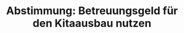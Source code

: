 ---
abstimmung:
  abstimmung: 1
  bundestagssitzung: 133
  datum: 5. November 2015
  legislaturperiode: 18
categories:
- Finanzen
- Familie
data:
- title: Abstimmungsergebnis 20151105_1-data.pdf
  url: /res/abstimmungsliste/20151105_1-data.pdf
- title: Abstimmungsergebnis 20151105_1_xls-data.csv
  url: /res/abstimmungsliste/csv/20151105_1_xls-data.csv
documents:
- local: /res/abstimmungsdaten/018-133-01/1806041.pdf
  title: Drucksache 18/06041.pdf
  url: http://dip21.bundestag.de/dip21/btd/18/060/1806041.pdf
- local: /res/abstimmungsdaten/018-133-01/1806200.pdf
  title: Drucksache 18/06200.pdf
  url: http://dip21.bundestag.de/dip21/btd/18/062/1806200.pdf
ergebnis:
  cdu/csu:
    enthaltung: 0
    gesamt: 310
    ja: 291
    nein: 0
    nichtabgegeben: 19
    ungueltig: 0
  die.linke:
    enthaltung: 0
    gesamt: 64
    ja: 0
    nein: 60
    nichtabgegeben: 4
    ungueltig: 0
  file: 20151105_1_xls-data.csv
  gruenen:
    enthaltung: 56
    gesamt: 63
    ja: 0
    nein: 0
    nichtabgegeben: 7
    ungueltig: 0
  spd:
    enthaltung: 0
    gesamt: 193
    ja: 170
    nein: 0
    nichtabgegeben: 23
    ungueltig: 0
layout: abstimmung
links:
- title: https://www.bundestag.de/parlament/plenum/abstimmung/abstimmung?id=368
  url: https://www.bundestag.de/parlament/plenum/abstimmung/abstimmung?id=368
preview: 'Deutscher Bundestag


  133. Sitzung des Deutschen Bundestages

  am Donnerstag, 5.November 2015


  Endgültiges Ergebnis der Namentlichen Abstimmung Nr. 1


  Beschlussempfehlung des Ausschusses für Familie, Senioren, Frauen und Jugend (13.

  Ausschuss)

  zu dem Antrag der Abgeordneten Norbert Müller (Potsdam), Sigrid Hupach, Nicole Gohlke,

  weiterer Abgeordneter und der Fraktion DIE LINKE.

  Betreuungsgeld für den Kitaausbau nutzen

  Drucksache 18/6041 und 6200


  Abgegebene Stimmen insgesamt:


  577


  Nicht abgegebene Stimmen:

  Ja-Stimmen:


  53

  461


  Nein-Stimmen:


  60


  Enthaltungen:


  56


  Ungültige:


  Berlin, den 05.11.2015


  0


  Beginn: 17:06

  Ende: 17:09

  '
tags:
- Familie
- Kinder
- Betreuungsgeld
- Kita
title: 'Abstimmung: Betreuungsgeld für den Kitaausbau nutzen'
---